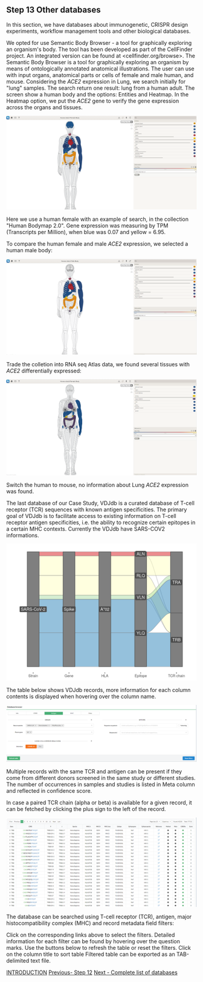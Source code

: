 ## Step 13 Other databases

In this section, we have databases about immunogenetic, CRISPR design experiments, workflow management tools and other biological databases.

We opted for use Semantic Body Browser - a tool for graphically exploring an organism's body. The tool has been developed as part of the CellFinder project. An integrated version can be found at <cellfinder.org/browse>. The Semantic Body Browser is a tool for graphically exploring an organism by means of ontologically annotated anatomical illustrations. The user can use with input organs, anatomical parts or cells of female and male human, and mouse. Considering the *ACE2* expression in Lung, we search initially for "lung" samples. The search return one result: lung from a human adult. The screen show a human body and the options: Entities and Heatmap. In the Heatmap option, we put the *ACE2* gene to verify the gene expression across the organs and tissues.

<img src= "./images/SEMANTIC-BODY-1.PNG">

Here we use a human female with an example of search, in the collection "Human Bodymap 2.0". Gene expression was measuring by TPM (Transcripts per Million), when blue was 0.07 and yellow = 6.95. 

To compare the human female and male *ACE2* expression, we selected a human male body:

<img src= "./images/semantic-3.PNG">

Trade the colletion into RNA seq Atlas data, we found several tissues with *ACE2* differentially expressed:

<img src= "./images/SEMANTIC-BODY-2.PNG">

Switch the human to mouse, no information about Lung *ACE2* expression was found. 

The last database of our Case Study, VDJdb is a curated database of T-cell receptor (TCR) sequences with known antigen specificities. The primary goal of VDJdb is to facilitate access to existing information on T-cell receptor antigen specificities, i.e. the ability to recognize certain epitopes in a certain MHC contexts. Currently the VDJdb have SARS-COV2 informations. 

<img src= "./images/vdjdb-covid-data.png"> 

The table below shows VDJdb records, more information for each column contents is displayed when hovering over the column name.

<img src= "./images/VDJ-SEARH.PNG">

Multiple records with the same TCR and antigen can be present if they come from different donors screened in the same study or different studies. The number of occurrences in samples and studies is listed in Meta column and reflected in confidence score.

In case a paired TCR chain (alpha or beta) is available for a given record, it can be fetched by clicking the plus sign to the left of the record.

<img src= "./images/vdjdb-2.PNG">

The database can be searched using T-cell receptor (TCR), antigen, major histocompatibility complex (MHC) and record metadata field filters:

Click on the corresponding links above to select the filters.
Detailed information for each filter can be found by hovering over the question marks.
Use the buttons below to refresh the table or reset the filters.
Click on the column title to sort table
Filtered table can be exported as an TAB-delimited text file.


[INTRODUCTION](./index.md)     [Previous- Step 12](./page12.md)    [Next - Complete list of databases](./page14.md)
